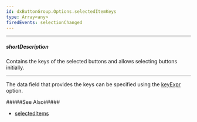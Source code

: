 ```yaml
---
id: dxButtonGroup.Options.selectedItemKeys
type: Array<any>
firedEvents: selectionChanged
---
```

---
##### shortDescription
Contains the keys of the selected buttons and allows selecting buttons initially.

---
The data field that provides the keys can be specified using the [keyExpr](/Documentation/ApiReference/UI_Widgets/dxButtonGroup/Configuration/#keyExpr) option.

#####See Also#####
- [selectedItems](/Documentation/ApiReference/UI_Widgets/dxButtonGroup/Configuration/#selectedItems)
